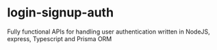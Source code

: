 # login-signup-auth
Fully functional APIs for handling user authentication written in NodeJS, express, Typescript and Prisma ORM
